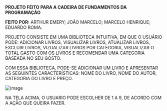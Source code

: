 **PROJETO FEITO PARA A CADEIRA DE FUNDAMENTOS DA PROGRAMAÇÃO**


**FEITO POR:**
ARTHUR EMERY; JOÃO MARCELO; MARCELO HENRIQUE; EDUARDO ROMA.

PROJETO CONSISTE EM UMA BIBLIOTECA INTUITIVA, EM QUE O USUÁRIO PODE: ADICIONAR LIVROS, VISUALIZAR LIVROS, ATUALIZAR LIVROS, EXCLUIR LIVROS, VIZUALIZAR LIVROS POR CATEGORIA, VISUALIZAR O TOTAL GASTO COM OS LIVROS E RECOMENDAR UMA CATEGORIA BASEADA NO SEU GOSTO.

COM ESSA BIBLIOTECA, PODE-SE ADICIONAR UM LIVRO E APRESENTAR AS SEGUINTES CARACTERÍSTICAS: NOME DO LIVRO, NOME DO AUTOR, CATEGORIA DO LIVRO E PREÇO.

![image](https://github.com/arthurvemery/bibliotecaemeratos/assets/151037686/d6ead01c-d989-47c7-a587-7c8e792c673d)

NA TELA ACIMA, O USUARIO PODE ESCOLHER DE 1 A 9, DE ACORDO COM A AÇÃO QUE QUEIRA FAZER.

